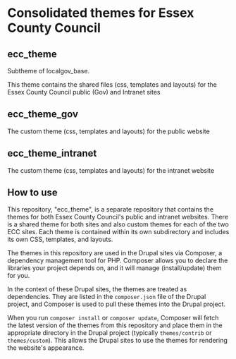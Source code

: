 # Consolidated themes for Essex County Council

## ecc_theme

Subtheme of localgov_base.

This theme contains the shared files (css, templates and layouts) for the Essex County Council public (Gov) and Intranet sites

## ecc_theme_gov

The custom theme (css, templates and layouts) for the public website

## ecc_theme_intranet

The custom theme (css, templates and layouts) for the intranet website

## How to use

This repository, "ecc_theme", is a separate repository that contains the themes for both Essex County Council's public and intranet websites. There is a shared theme for both sites and also custom themes for each of the two ECC sites. Each theme is contained within its own subdirectory and includes its own CSS, templates, and layouts.

The themes in this repository are used in the Drupal sites via Composer, a dependency management tool for PHP. Composer allows you to declare the libraries your project depends on, and it will manage (install/update) them for you.

In the context of these Drupal sites, the themes are treated as dependencies. They are listed in the `composer.json` file of the Drupal project, and Composer is used to pull these themes into the Drupal project.

When you run `composer install` or `composer update`, Composer will fetch the latest version of the themes from this repository and place them in the appropriate directory in the Drupal project (typically `themes/contrib` or `themes/custom`). This allows the Drupal sites to use the themes for rendering the website's appearance.
